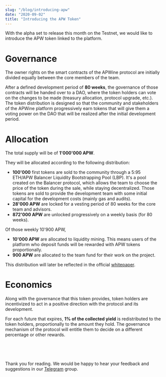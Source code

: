 ```yaml
---
slug: "/blog/introducing-apw"
date: "2020-09-02"
title: "Introducing the APW Token"
---
```


With the alpha set to release this month on the Testnet, we would like to introduce the APW token linked to the platform.

# Governance

The owner rights on the smart contracts of the APWine protocol are initially divided equally between the core members of the team.

After a defined development period of **80 weeks**, the governance of those contracts will be handed over to a DAO, where the token holders can vote on the changes to be made (treasury allocation, protocol upgrade, etc.). The token distribution is designed so that the community and stakeholders of the APWine  platform progressively earn tokens that will give them a voting power on the DAO that will be realized after the initial development period.

# Allocation

The total supply will be of **1'000'000 APW**.

They will be allocated according to the following distribution:

- **100'000** first tokens are sold to the community through a 5:95 ETH/APW Balancer Liquidity Bootstrapping Pool (LBP). It's a pool created on the Balancer protocol, which allows the team to choose the price of the token during the sale, while staying decentralized. Those tokens are sold to provide the development team with some initial capital for the development costs (mainly gas and audits).
- **28'000 APW** are locked for a vesting period of 80 weeks for the core team and advisors.
- **872'000 APW** are unlocked progressively on a weekly basis (for 80 weeks).

Of those weekly 10'900 APW,
- **10'000 APW** are allocated to liquidity mining. This means users of the platform who deposit funds will be rewarded with APW tokens proportionally.
- **900 APW** are allocated to the team fund for their work on the project.

This distribution will later be reflected in the official [whitepaper](http://localhost:8000/APWine___Whitepaper.pdf).

# Economics

Along with the governance that this token provides, token holders are incentivized to act in a positive direction with the protocol and its development.

For each future that expires, **1% of the collected yield** is redistributed to the token holders, proportionally to the amount they hold. The governance mechanism of the protocol will entitle them to decide on a different percentage or other rewards.

&nbsp;

&nbsp;

Thank you for reading. We would be happy to hear your feedback and suggestions in our [Telegram](https://t.me/APWineFinance) group.